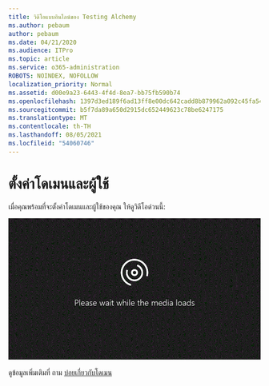 ```yaml
---
title: วิดีโอแบบอินไลน์ของ Testing Alchemy
ms.author: pebaum
author: pebaum
ms.date: 04/21/2020
ms.audience: ITPro
ms.topic: article
ms.service: o365-administration
ROBOTS: NOINDEX, NOFOLLOW
localization_priority: Normal
ms.assetid: d00e9a23-6443-4f4d-8ea7-bb75fb590b74
ms.openlocfilehash: 1397d3ed189f6ad13ff8e00dc642cadd8b879962a092c45fa54b975888c03397
ms.sourcegitcommit: b5f7da89a650d2915dc652449623c78be6247175
ms.translationtype: MT
ms.contentlocale: th-TH
ms.lasthandoff: 08/05/2021
ms.locfileid: "54060746"
---
```

# <a name="set-up-domain-and-users"></a>ตั้งค่าโดเมนและผู้ใช้

เมื่อคุณพร้อมที่จะตั้งค่าโดเมนและผู้ใช้ของคุณ ให้ดูวิดีโอด่วนนี้:
  
![เบราว์เซอร์ของคุณไม่สนับสนุนวิดีโอ ติดตั้ง Microsoft Silverlight, Adobe Flash Player หรือ Internet Explorer 9](media/MSN_Video_Widget.gif)
  
ดูข้อมูลเพิ่มเติมที่ ถาม [บ่อยเกี่ยวกับโดเมน](https://docs.microsoft.com/microsoft-365/admin/setup/domains-faq)